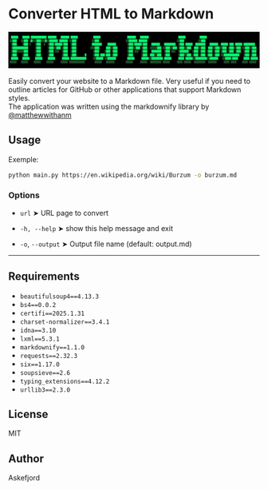 # Converter HTML to Markdown
![Header image](https://github.com/a5ke4j0rd/html-to-md/blob/main/logo.jpg)

Easily convert your website to a Markdown file. Very useful if you need to outline articles for GitHub or other applications that support Markdown styles.<br>
The application was written using the markdownify library by [@matthewwithanm](https://github.com/matthewwithanm)

## Usage

Exemple:

```bash
python main.py https://en.wikipedia.org/wiki/Burzum -o burzum.md
```

### Options

- `url` ➤ URL page to convert
  
- `-h, --help` ➤ show this help message and exit
  
- `-o`, `--output` ➤ Output file name (default: output.md)
  

---

## Requirements

- `beautifulsoup4==4.13.3`
- `bs4==0.0.2`
- `certifi==2025.1.31`
- `charset-normalizer==3.4.1`
- `idna==3.10`
- `lxml==5.3.1`
- `markdownify==1.1.0`
- `requests==2.32.3`
- `six==1.17.0`
- `soupsieve==2.6`
- `typing_extensions==4.12.2`
- `urllib3==2.3.0`

## License

MIT

## Author

Askefjord
